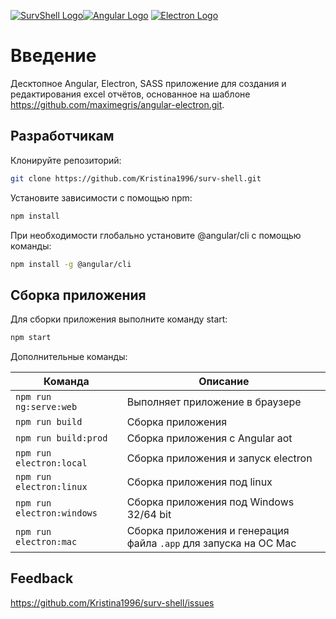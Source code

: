 [![SurvShell Logo](https://github.com/Kristina1996/surv-shell/blob/master/resources/64x64.png)](https://github.com/Kristina1996/surv-shell/)[![Angular Logo](https://www.vectorlogo.zone/logos/angular/angular-icon.svg)](https://angular.io/) [![Electron Logo](https://www.vectorlogo.zone/logos/electronjs/electronjs-icon.svg)](https://electronjs.org/)

# Введение

Десктопное Angular, Electron, SASS приложение для создания и редактирования excel отчётов, основанное на шаблоне https://github.com/maximegris/angular-electron.git.

## Разработчикам

Клонируйте репозиторий:


``` bash
git clone https://github.com/Kristina1996/surv-shell.git
```

Установите зависимости с помощью npm:

``` bash
npm install
```

При необходимости глобально установите @angular/cli с помощью команды:


``` bash
npm install -g @angular/cli
```

## Сборка приложения

Для сборки приложения выполните команду start:

``` bash
npm start
```
Дополнительные команды:

|Команда|Описание|
|--|--|
|`npm run ng:serve:web`| Выполняет приложение в браузере |
|`npm run build`| Сборка приложения |
|`npm run build:prod`| Сборка приложения с  Angular aot |
|`npm run electron:local`| Сборка приложения и запуск electron
|`npm run electron:linux`| Сборка приложения под linux |
|`npm run electron:windows`| Сборка приложения под Windows 32/64 bit |
|`npm run electron:mac`|  Сборка приложения и генерация файла `.app` для запуска на ОС Mac |

## Feedback

https://github.com/Kristina1996/surv-shell/issues

[license-badge]: https://img.shields.io/badge/license-Apache2-blue.svg?style=flat
[license]: https://github.com/Kristina1996/surv-shell/blob/master/LICENSE2.md
[prs-badge]: https://img.shields.io/badge/PRs-welcome-brightgreen.svg?style=flat-square
[prs]: http://makeapullrequest.com
